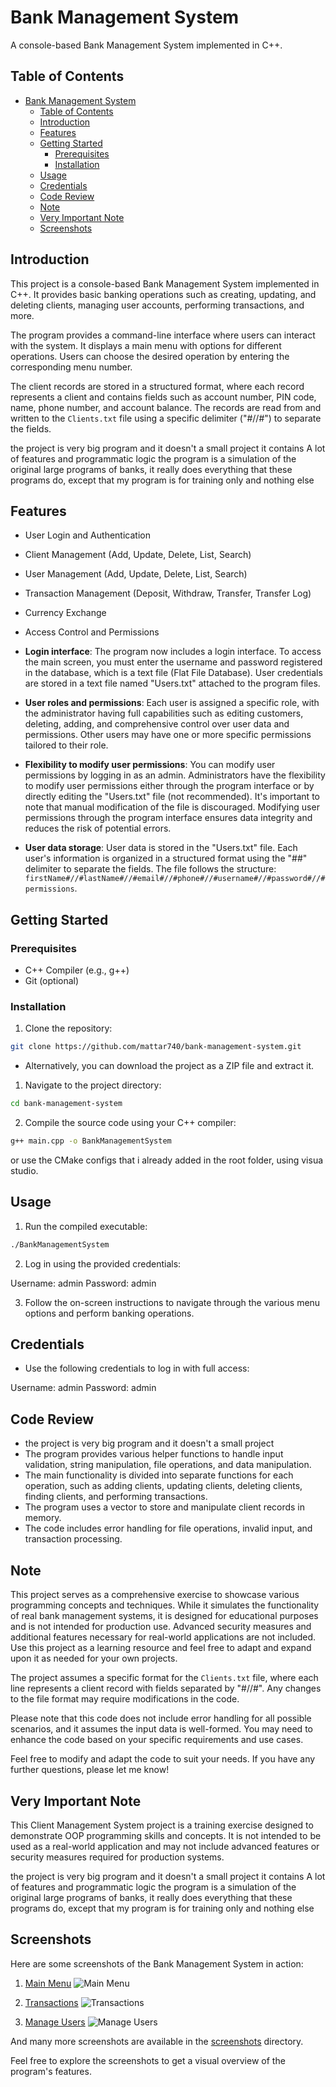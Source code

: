 # Bank Management System

A console-based Bank Management System implemented in C++.

## Table of Contents

- [Bank Management System](#bank-management-system)
  - [Table of Contents](#table-of-contents)
  - [Introduction](#introduction)
  - [Features](#features)
  - [Getting Started](#getting-started)
    - [Prerequisites](#prerequisites)
    - [Installation](#installation)
  - [Usage](#usage)
  - [Credentials](#credentials)
  - [Code Review](#code-review)
  - [Note](#note)
  - [Very Important Note](#very-important-note)
  - [Screenshots](#screenshots)

## Introduction

This project is a console-based Bank Management System implemented in C++. It provides basic banking operations such as creating, updating, and deleting clients, managing user accounts, performing transactions, and more.

The program provides a command-line interface where users can interact with the system. It displays a main menu with options for different operations. Users can choose the desired operation by entering the corresponding menu number.

The client records are stored in a structured format, where each record represents a client and contains fields such as account number, PIN code, name, phone number, and account balance. The records are read from and written to the `Clients.txt` file using a specific delimiter ("#//#") to separate the fields.

the project is very big program and it doesn't a small project it contains A lot of features and programmatic logic 
the program is a simulation of the original large programs of banks, it really does everything that these programs do, except that my program is for training only and nothing else

## Features

- User Login and Authentication
- Client Management (Add, Update, Delete, List, Search)
- User Management (Add, Update, Delete, List, Search)
- Transaction Management (Deposit, Withdraw, Transfer, Transfer Log)
- Currency Exchange
- Access Control and Permissions

- **Login interface**: The program now includes a login interface. To access the main screen, you must enter the username and password registered in the database, which is a text file (Flat File Database). User credentials are stored in a text file named "Users.txt" attached to the program files.

- **User roles and permissions**: Each user is assigned a specific role, with the administrator having full capabilities such as editing customers, deleting, adding, and comprehensive control over user data and permissions. Other users may have one or more specific permissions tailored to their role.

- **Flexibility to modify user permissions**: You can modify user permissions by logging in as an admin. Administrators have the flexibility to modify user permissions either through the program interface or by directly editing the "Users.txt" file (not recommended). It's important to note that manual modification of the file is discouraged. Modifying user permissions through the program interface ensures data integrity and reduces the risk of potential errors.

- **User data storage**: User data is stored in the "Users.txt" file. Each user's information is organized in a structured format using the "##" delimiter to separate the fields. The file follows the structure: 
`firstName#//#lastName#//#email#//#phone#//#username#//#password#//#permissions`.

## Getting Started

### Prerequisites

- C++ Compiler (e.g., g++)
- Git (optional)

### Installation

1. Clone the repository:

```bash
git clone https://github.com/mattar740/bank-management-system.git
```
-  Alternatively, you can download the project as a ZIP file and extract it.

1. Navigate to the project directory:
```bash
cd bank-management-system
```
2. Compile the source code using your C++ compiler:

```bash
g++ main.cpp -o BankManagementSystem
```


or use the CMake configs that i already added in the root folder, using visua studio.

## Usage

1. Run the compiled executable:
```bash
./BankManagementSystem
```

2. Log in using the provided credentials:

Username: admin
Password: admin

3. Follow the on-screen instructions to navigate through the various menu options and perform banking operations.


## Credentials

- Use the following credentials to log in with full access:

Username: admin
Password: admin

## Code Review

- the project is very big program and it doesn't a small project 
- The program provides various helper functions to handle input validation, string manipulation, file operations, and data manipulation.
- The main functionality is divided into separate functions for each operation, such as adding clients, updating clients, deleting clients, finding clients, and performing transactions.
- The program uses a vector to store and manipulate client records in memory.
- The code includes error handling for file operations, invalid input, and transaction processing.

## Note
This project serves as a comprehensive exercise to showcase various programming concepts and techniques. While it simulates the functionality of real bank management systems, it is designed for educational purposes and is not intended for production use. Advanced security measures and additional features necessary for real-world applications are not included. Use this project as a learning resource and feel free to adapt and expand upon it as needed for your own projects.

The project assumes a specific format for the `Clients.txt` file, where each line represents a client record with fields separated by "#//#". Any changes to the file format may require modifications in the code.

Please note that this code does not include error handling for all possible scenarios, and it assumes the input data is well-formed. You may need to enhance the code based on your specific requirements and use cases.

Feel free to modify and adapt the code to suit your needs. If you have any further questions, please let me know!

## Very Important Note

This Client Management System project is a training exercise designed to demonstrate OOP programming skills and concepts. It is not intended to be used as a real-world application and may not include advanced features or security measures required for production systems.

the project is very big program and it doesn't a small project it contains A lot of features and programmatic logic 
the program is a simulation of the original large programs of banks, it really does everything that these programs do, except that my program is for training only and nothing else

## Screenshots

Here are some screenshots of the Bank Management System in action:

1. [Main Menu](screenshots/4_MainMenu.png)
   ![Main Menu](screenshots/4_MainMenu.png)
   
2. [Transactions](screenshots/10_Transactions.png)
   ![Transactions](screenshots/10_Transactions.png)
   
3. [Manage Users](screenshots/11_Manage_Users.png)
   ![Manage Users](screenshots/11_Manage_Users.png)

And many more screenshots are available in the [screenshots](screenshots/) directory.

Feel free to explore the screenshots to get a visual overview of the program's features.

